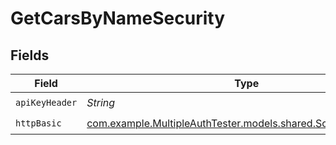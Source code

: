 # GetCarsByNameSecurity


## Fields

| Field                                                                                                  | Type                                                                                                   | Required                                                                                               | Description                                                                                            |
| ------------------------------------------------------------------------------------------------------ | ------------------------------------------------------------------------------------------------------ | ------------------------------------------------------------------------------------------------------ | ------------------------------------------------------------------------------------------------------ |
| `apiKeyHeader`                                                                                         | *String*                                                                                               | :heavy_check_mark:                                                                                     | N/A                                                                                                    |
| `httpBasic`                                                                                            | [com.example.MultipleAuthTester.models.shared.SchemeHTTPBasic](../../models/shared/SchemeHTTPBasic.md) | :heavy_check_mark:                                                                                     | N/A                                                                                                    |
